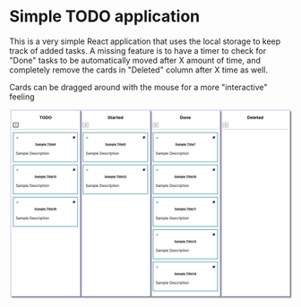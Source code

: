 # Simple TODO application

This is a very simple React application that uses the local storage to keep track of added tasks. 
A missing feature is to have a timer to check for "Done" tasks to be automatically moved after X amount of time, and completely remove the cards in "Deleted" column after X time as well.

Cards can be dragged around with the mouse for a more "interactive" feeling

![Sample Image](https://github.com/maavelar5/todoer/blob/master/public/sampleimage.png)
